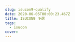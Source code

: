 ```yaml
---
slug: isucon9-qualify
date: 2020-06-05T00:00:23.467Z
title: ISUCON9 予選
tags:
  - isucon
cover:
---
```


#
